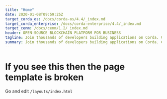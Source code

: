 ```yaml
---
title: "Home"
date: 2020-01-08T09:59:25Z
target_corda_os: /docs/corda-os/4.4/_index.md
target_corda_enterprise: /docs/corda-enterprise/4.4/_index.md
target_cenm: /docs/cenm/1.2/_index.md
header: OPEN-SOURCE BLOCKCHAIN PLATFORM FOR BUSINESS
tagline: Join thousands of developers building applications on Corda. Corda enables businesses to transact directly and in strict privacy using smart contracts, reducing transaction and record-keeping costs and streamlining business operations.
summary: Join thousands of developers building applications on Corda. Corda enables businesses to transact directly and in strict privacy using smart contracts, reducing transaction and record-keeping costs and streamlining business operations.
---
```


# If you see this then the page template is broken

Go and edit `/layouts/index.html`
